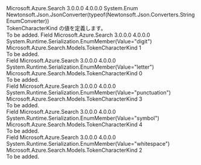<Type Name="TokenCharacterKind" FullName="Microsoft.Azure.Search.Models.TokenCharacterKind">
  <TypeSignature Language="C#" Value="public enum TokenCharacterKind" />
  <TypeSignature Language="ILAsm" Value=".class public auto ansi sealed TokenCharacterKind extends System.Enum" />
  <TypeSignature Language="DocId" Value="T:Microsoft.Azure.Search.Models.TokenCharacterKind" />
  <TypeSignature Language="VB.NET" Value="Public Enum TokenCharacterKind" />
  <TypeSignature Language="F#" Value="type TokenCharacterKind = " />
  <AssemblyInfo>
    <AssemblyName>Microsoft.Azure.Search</AssemblyName>
    <AssemblyVersion>3.0.0.0</AssemblyVersion>
    <AssemblyVersion>4.0.0.0</AssemblyVersion>
  </AssemblyInfo>
  <Base>
    <BaseTypeName>System.Enum</BaseTypeName>
  </Base>
  <Attributes>
    <Attribute>
      <AttributeName>Newtonsoft.Json.JsonConverter(typeof(Newtonsoft.Json.Converters.StringEnumConverter))</AttributeName>
    </Attribute>
  </Attributes>
  <Docs>
    <summary>
            TokenCharacterKind の値を定義します。
            </summary>
    <remarks>To be added.</remarks>
  </Docs>
  <Members>
    <Member MemberName="Digit">
      <MemberSignature Language="C#" Value="Digit" />
      <MemberSignature Language="ILAsm" Value=".field public static literal valuetype Microsoft.Azure.Search.Models.TokenCharacterKind Digit = int32(1)" />
      <MemberSignature Language="DocId" Value="F:Microsoft.Azure.Search.Models.TokenCharacterKind.Digit" />
      <MemberSignature Language="VB.NET" Value="Digit" />
      <MemberSignature Language="F#" Value="Digit = 1" Usage="Microsoft.Azure.Search.Models.TokenCharacterKind.Digit" />
      <MemberType>Field</MemberType>
      <AssemblyInfo>
        <AssemblyName>Microsoft.Azure.Search</AssemblyName>
        <AssemblyVersion>3.0.0.0</AssemblyVersion>
        <AssemblyVersion>4.0.0.0</AssemblyVersion>
      </AssemblyInfo>
      <Attributes>
        <Attribute>
          <AttributeName>System.Runtime.Serialization.EnumMember(Value="digit")</AttributeName>
        </Attribute>
      </Attributes>
      <ReturnValue>
        <ReturnType>Microsoft.Azure.Search.Models.TokenCharacterKind</ReturnType>
      </ReturnValue>
      <MemberValue>1</MemberValue>
      <Docs>
        <summary>To be added.</summary>
      </Docs>
    </Member>
    <Member MemberName="Letter">
      <MemberSignature Language="C#" Value="Letter" />
      <MemberSignature Language="ILAsm" Value=".field public static literal valuetype Microsoft.Azure.Search.Models.TokenCharacterKind Letter = int32(0)" />
      <MemberSignature Language="DocId" Value="F:Microsoft.Azure.Search.Models.TokenCharacterKind.Letter" />
      <MemberSignature Language="VB.NET" Value="Letter" />
      <MemberSignature Language="F#" Value="Letter = 0" Usage="Microsoft.Azure.Search.Models.TokenCharacterKind.Letter" />
      <MemberType>Field</MemberType>
      <AssemblyInfo>
        <AssemblyName>Microsoft.Azure.Search</AssemblyName>
        <AssemblyVersion>3.0.0.0</AssemblyVersion>
        <AssemblyVersion>4.0.0.0</AssemblyVersion>
      </AssemblyInfo>
      <Attributes>
        <Attribute>
          <AttributeName>System.Runtime.Serialization.EnumMember(Value="letter")</AttributeName>
        </Attribute>
      </Attributes>
      <ReturnValue>
        <ReturnType>Microsoft.Azure.Search.Models.TokenCharacterKind</ReturnType>
      </ReturnValue>
      <MemberValue>0</MemberValue>
      <Docs>
        <summary>To be added.</summary>
      </Docs>
    </Member>
    <Member MemberName="Punctuation">
      <MemberSignature Language="C#" Value="Punctuation" />
      <MemberSignature Language="ILAsm" Value=".field public static literal valuetype Microsoft.Azure.Search.Models.TokenCharacterKind Punctuation = int32(3)" />
      <MemberSignature Language="DocId" Value="F:Microsoft.Azure.Search.Models.TokenCharacterKind.Punctuation" />
      <MemberSignature Language="VB.NET" Value="Punctuation" />
      <MemberSignature Language="F#" Value="Punctuation = 3" Usage="Microsoft.Azure.Search.Models.TokenCharacterKind.Punctuation" />
      <MemberType>Field</MemberType>
      <AssemblyInfo>
        <AssemblyName>Microsoft.Azure.Search</AssemblyName>
        <AssemblyVersion>3.0.0.0</AssemblyVersion>
        <AssemblyVersion>4.0.0.0</AssemblyVersion>
      </AssemblyInfo>
      <Attributes>
        <Attribute>
          <AttributeName>System.Runtime.Serialization.EnumMember(Value="punctuation")</AttributeName>
        </Attribute>
      </Attributes>
      <ReturnValue>
        <ReturnType>Microsoft.Azure.Search.Models.TokenCharacterKind</ReturnType>
      </ReturnValue>
      <MemberValue>3</MemberValue>
      <Docs>
        <summary>To be added.</summary>
      </Docs>
    </Member>
    <Member MemberName="Symbol">
      <MemberSignature Language="C#" Value="Symbol" />
      <MemberSignature Language="ILAsm" Value=".field public static literal valuetype Microsoft.Azure.Search.Models.TokenCharacterKind Symbol = int32(4)" />
      <MemberSignature Language="DocId" Value="F:Microsoft.Azure.Search.Models.TokenCharacterKind.Symbol" />
      <MemberSignature Language="VB.NET" Value="Symbol" />
      <MemberSignature Language="F#" Value="Symbol = 4" Usage="Microsoft.Azure.Search.Models.TokenCharacterKind.Symbol" />
      <MemberType>Field</MemberType>
      <AssemblyInfo>
        <AssemblyName>Microsoft.Azure.Search</AssemblyName>
        <AssemblyVersion>3.0.0.0</AssemblyVersion>
        <AssemblyVersion>4.0.0.0</AssemblyVersion>
      </AssemblyInfo>
      <Attributes>
        <Attribute>
          <AttributeName>System.Runtime.Serialization.EnumMember(Value="symbol")</AttributeName>
        </Attribute>
      </Attributes>
      <ReturnValue>
        <ReturnType>Microsoft.Azure.Search.Models.TokenCharacterKind</ReturnType>
      </ReturnValue>
      <MemberValue>4</MemberValue>
      <Docs>
        <summary>To be added.</summary>
      </Docs>
    </Member>
    <Member MemberName="Whitespace">
      <MemberSignature Language="C#" Value="Whitespace" />
      <MemberSignature Language="ILAsm" Value=".field public static literal valuetype Microsoft.Azure.Search.Models.TokenCharacterKind Whitespace = int32(2)" />
      <MemberSignature Language="DocId" Value="F:Microsoft.Azure.Search.Models.TokenCharacterKind.Whitespace" />
      <MemberSignature Language="VB.NET" Value="Whitespace" />
      <MemberSignature Language="F#" Value="Whitespace = 2" Usage="Microsoft.Azure.Search.Models.TokenCharacterKind.Whitespace" />
      <MemberType>Field</MemberType>
      <AssemblyInfo>
        <AssemblyName>Microsoft.Azure.Search</AssemblyName>
        <AssemblyVersion>3.0.0.0</AssemblyVersion>
        <AssemblyVersion>4.0.0.0</AssemblyVersion>
      </AssemblyInfo>
      <Attributes>
        <Attribute>
          <AttributeName>System.Runtime.Serialization.EnumMember(Value="whitespace")</AttributeName>
        </Attribute>
      </Attributes>
      <ReturnValue>
        <ReturnType>Microsoft.Azure.Search.Models.TokenCharacterKind</ReturnType>
      </ReturnValue>
      <MemberValue>2</MemberValue>
      <Docs>
        <summary>To be added.</summary>
      </Docs>
    </Member>
  </Members>
</Type>